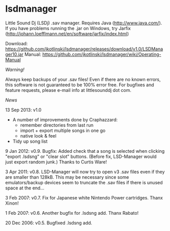 # lsdmanager

Little Sound Dj (LSDj) .sav manager. Requires Java (http://www.java.com/). If you have problems running the .jar on Windows, try Jarfix (http://johann.loefflmann.net/en/software/jarfix/index.html)

Download: https://github.com/jkotlinski/lsdmanager/releases/download/v1.0/LSDManager10.jar
Manual: https://github.com/jkotlinski/lsdmanager/wiki/Operating-Manual

*Warning!*

Always keep backups of your .sav files! Even if there are no known errors, this software is not guaranteed to be 100% error free. For bugfixes and feature requests, please e-mail info at littlesounddj dot com.

*News*

13 Sep 2013: v1.0

  * A number of improvements done by Craphazzard:
    * remember directories from last run
    * import + export multiple songs in one go
    * native look & feel
  * Tidy up song list

9 Jan 2012: v0.9. Bugfix: Added check that a song is selected when clicking "export .lsdsng" or "clear slot" buttons. (Before fix, LSD-Manager would just export random junk.) Thanks to Curtis Ware!

3 Apr 2011: v0.8. LSD-Manager will now try to open v3 .sav files even if they are smaller than 128kB. This may be necessary since some emulators/backup devices seem to truncate the .sav files if there is unused space at the end...

3 Feb 2007: v0.7. Fix for Japanese white Nintendo Power cartridges. Thanx Xinon!

1 Feb 2007: v0.6. Another bugfix for .lsdsng add. Thanx Rabato!

20 Dec 2006: v0.5. Bugfixed .lsdsng add.
